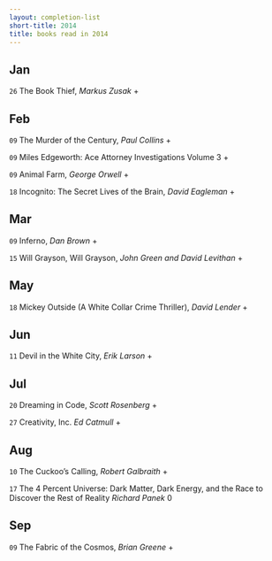 ```yaml
---
layout: completion-list
short-title: 2014
title: books read in 2014
---
```

## Jan
`26` The Book Thief, _Markus Zusak_ +

## Feb
`09` The Murder of the Century, _Paul Collins_ +

`09` Miles Edgeworth: Ace Attorney Investigations Volume 3 +

`09` Animal Farm, _George Orwell_ +

`18` Incognito: The Secret Lives of the Brain, _David Eagleman_ +

## Mar
`09` Inferno, _Dan Brown_ +

`15` Will Grayson, Will Grayson, _John Green and David Levithan_ +

## May
`18` Mickey Outside (A White Collar Crime Thriller), _David Lender_ +

## Jun
`11` Devil in the White City, _Erik Larson_ +

## Jul
`20` Dreaming in Code, _Scott Rosenberg_ +

`27` Creativity, Inc. _Ed Catmull_ +

## Aug
`10` The Cuckoo’s Calling, _Robert Galbraith_ +

`17` The 4 Percent Universe: Dark Matter, Dark Energy, and the Race to Discover the Rest of Reality _Richard Panek_ 0

## Sep
`09` The Fabric of the Cosmos, _Brian Greene_ +